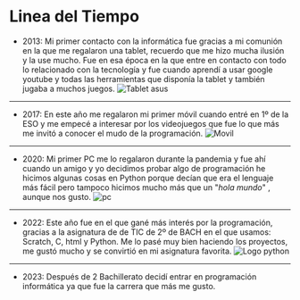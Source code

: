 # Linea del Tiempo
* 2013: Mi primer contacto con la informática fue gracias a mi comunión en la que me regalaron una tablet, recuerdo que me hizo mucha ilusión y la use mucho. Fue en esa época en la que entre en contacto con todo lo relacionado con la tecnología y fue cuando aprendí  a usar google youtube y todas las herramientas que disponía la tablet y también jugaba a muchos juegos. 
![Tablet asus](https://i.blogs.es/15700a/asus-memo-pad-10-smart-1/450_1000.jpeg)
___
* 2017: En este año me regalaron mi primer móvil cuando entré en 1º de la ESO y me empecé a interesar por los videojuegos que fue lo que más me invitó a conocer el mudo de la programación.
![Movil](https://s2.ppllstatics.com/laverdad/www/pre2017/multimedia/RC/201609/28/media/cortadas/bq-plus-kiOB-U203186037130ZhD-320x378@RC.jpg)
___
* 2020: Mi primer PC me lo regalaron durante la pandemia y fue ahí cuando un amigo y yo decidimos probar algo de programación he hicimos algunas cosas en Python porque decían que era el lenguaje más fácil pero tampoco hicimos mucho más que un "*hola mundo*" , aunque nos gusto.
![pc](https://i.pinimg.com/originals/ca/fb/90/cafb9062f27390676aa00d68f7dd1104.png)
___
* 2022: Este año fue en el que gané más interés por la programación, gracias a la asignatura de de TIC de 2º de BACH en el que usamos: Scratch, C, html y Python. Me lo pasé muy bien haciendo los proyectos, me gustó mucho y se convirtió en mi asignatura favorita.
![Logo python](https://upload.wikimedia.org/wikipedia/commons/thumb/c/c3/Python-logo-notext.svg/1200px-Python-logo-notext.svg.png "Python logo")
___
* 2023: Después de 2 Bachillerato decidí entrar en programación informática ya que fue la carrera que más me gusto.

